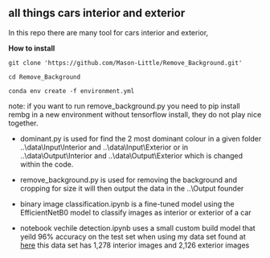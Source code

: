 ## all things cars interior and exterior

In this repo there are many tool for cars interior and exterior,

**How to install**
```
git clone 'https://github.com/Mason-Little/Remove_Background.git'

cd Remove_Background

conda env create -f environment.yml
```
note: if you want to run remove_background.py you need to pip install rembg in a new environment without tensorflow install, they do not play nice together.

 - dominant.py is used for find the 2 most dominant colour in a given folder ..\\data\\Input\\Interior and ..\\data\\Input\\Exterior or in ..\\data\\Output\\Interior and ..\\data\\Output\\Exterior which is changed within the code.

 - remove_background.py is used for removing the background and cropping for size it will then output the data in the ..\\Output founder
 - binary image classification.ipynb is a fine-tuned model using the EfficientNetB0 model to classify images as interior or exterior of a car
 - notebook vechile detection.ipynb uses a small custom build model that yeild 96% accuracy on the test set when using my data set found at [here](https://drive.google.com/file/d/1XGXDr-L7VyGX-LRtDYUQIZzeGqYIQlL9/view) this data set has 1,278 interior images and 2,126 exterior images

 

